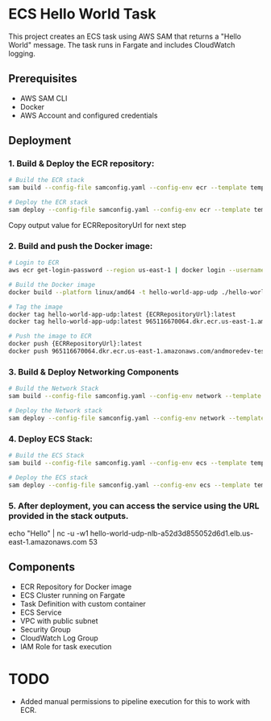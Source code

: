 # ECS Hello World Task

This project creates an ECS task using AWS SAM that returns a "Hello World" message. The task runs in Fargate and includes CloudWatch logging.

## Prerequisites

- AWS SAM CLI
- Docker
- AWS Account and configured credentials

## Deployment

### 1. Build & Deploy the ECR repository:
```bash
# Build the ECR stack
sam build --config-file samconfig.yaml --config-env ecr --template template-ecr.yaml   
```

```bash
# Deploy the ECR stack
sam deploy --config-file samconfig.yaml --config-env ecr --template template-ecr.yaml
```

Copy output value for ECRRepositoryUrl for next step

### 2. Build and push the Docker image:
```bash
# Login to ECR
aws ecr get-login-password --region us-east-1 | docker login --username AWS --password-stdin 965116670064.dkr.ecr.us-east-1.amazonaws.com

# Build the Docker image
docker build --platform linux/amd64 -t hello-world-app-udp ./hello-world-app-udp

# Tag the image
docker tag hello-world-app-udp:latest {ECRRepositoryUrl}:latest
docker tag hello-world-app-udp:latest 965116670064.dkr.ecr.us-east-1.amazonaws.com/andmoredev-test-repo:latest

# Push the image to ECR
docker push {ECRRepositoryUrl}:latest
docker push 965116670064.dkr.ecr.us-east-1.amazonaws.com/andmoredev-test-repo:latest
```
### 3. Build & Deploy Networking Components
```bash
# Build the Network Stack
sam build --config-file samconfig.yaml --config-env network --template template-network.yaml
```

```bash
# Deploy the Network stack
sam deploy --config-file samconfig.yaml --config-env network --template template-network.yaml
```

### 4. Deploy ECS Stack:
```bash
# Build the ECS Stack
sam build --config-file samconfig.yaml --config-env ecs --template template-ecs.yaml
```

```bash
# Deploy the ECS stack
sam deploy --config-file samconfig.yaml --config-env ecs --template template-ecs.yaml
```

### 5. After deployment, you can access the service using the URL provided in the stack outputs.

echo "Hello" | nc -u -w1 hello-world-udp-nlb-a52d3d855052d6d1.elb.us-east-1.amazonaws.com 53


## Components

- ECR Repository for Docker image
- ECS Cluster running on Fargate
- Task Definition with custom container
- ECS Service
- VPC with public subnet
- Security Group
- CloudWatch Log Group
- IAM Role for task execution




# TODO
* Added manual permissions to pipeline execution for this to work with ECR.